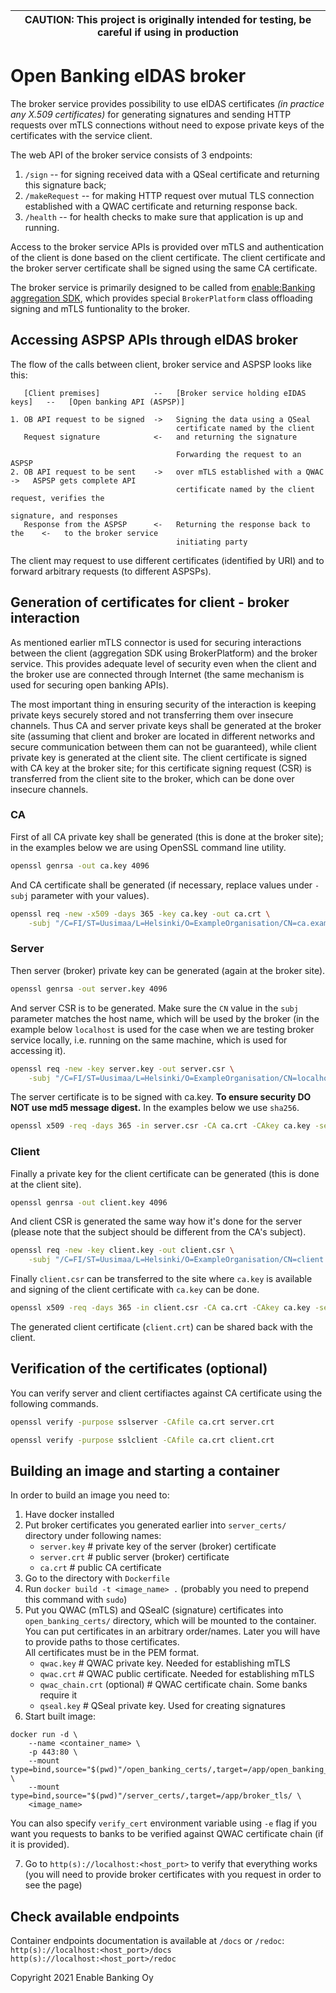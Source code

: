 | CAUTION: This project is originally intended for testing, be careful if using in production  |
| -------------------------------------------------------------------------------------------- |

# Open Banking eIDAS broker

The broker service provides possibility to use eIDAS certificates *(in practice any X.509
certificates)* for generating signatures and sending HTTP requests over mTLS connections
without need to expose private keys of the certificates with the service client.

The web API of the broker service consists of 3 endpoints:

1. `/sign` -- for signing received data with a QSeal certificate and returning this
   signature back;
2. `/makeRequest` -- for making HTTP request over mutual TLS connection established with
   a QWAC certificate and returning response back.
3. `/health` -- for health checks to make sure that application is up and running.

Access to the broker service APIs is provided over mTLS and authentication of the client is
done based on the client certificate. The client certificate and the broker server certificate
shall be signed using the same CA certificate.

The broker service is primarily designed to be called from [enable:Banking aggregation
SDK](https://enablebanking.com/docs/sdk/latest/), which provides special `BrokerPlatform`
class offloading signing and mTLS funtionality to the broker. 

## Accessing ASPSP APIs through eIDAS broker

The flow of the calls between client, broker service and ASPSP looks like this:

```
   [Client premises]            --   [Broker service holding eIDAS keys]   --   [Open banking API (ASPSP)]

1. OB API request to be signed  ->   Signing the data using a QSeal
                                     certificate named by the client
   Request signature            <-   and returning the signature

                                     Forwarding the request to an ASPSP 
2. OB API request to be sent    ->   over mTLS established with a QWAC     ->   ASPSP gets complete API
                                     certificate named by the client            request, verifies the
                                                                                signature, and responses
   Response from the ASPSP      <-   Returning the response back to the    <-   to the broker service
                                     initiating party
```

The client may request to use different certificates (identified by URI) and to forward
arbitrary requests (to different ASPSPs).

## Generation of certificates for client - broker interaction

As mentioned earlier mTLS connector is used for securing interactions between the client
(aggregation SDK using BrokerPlatform) and the broker service. This provides adequate level
of security even when the client and the broker use are connected through Internet (the same
mechanism is used for securing open banking APIs).

The most important thing in ensuring security of the interaction is keeping private keys
securely stored and not transferring them over insecure channels. Thus CA and server private
keys shall be generated at the broker site (assuming that client and broker are located in
different networks and secure communication between them can not be guaranteed), while client
private key is generated at the client site. The client certificate is signed with CA key
at the broker site; for this certificate signing request (CSR) is transferred from the client
site to the broker, which can be done over insecure channels.

### CA

First of all CA private key shall be generated (this is done at the broker site); in the
examples below we are using OpenSSL command line utility.

```bash
openssl genrsa -out ca.key 4096
```

And CA certificate shall be generated (if necessary, replace values under `-subj` parameter
with your values).

```bash
openssl req -new -x509 -days 365 -key ca.key -out ca.crt \
    -subj "/C=FI/ST=Uusimaa/L=Helsinki/O=ExampleOrganisation/CN=ca.example.com"
```

### Server

Then server (broker) private key can be generated (again at the broker site).

```bash
openssl genrsa -out server.key 4096
```

And server CSR is to be generated. Make sure the `CN` value in the `subj` parameter matches
the host name, which will be used by the broker (in the example below `localhost` is used
for the case when we are testing broker service locally, i.e. running on the same machine,
which is used for accessing it).

```bash
openssl req -new -key server.key -out server.csr \
    -subj "/C=FI/ST=Uusimaa/L=Helsinki/O=ExampleOrganisation/CN=localhost"
```

The server certificate is to be signed with ca.key. **To ensure security DO NOT use md5 
message digest.** In the examples below we use `sha256`.

```bash
openssl x509 -req -days 365 -in server.csr -CA ca.crt -CAkey ca.key -set_serial 01 -out server.crt -sha256
```

### Client

Finally a private key for the client certificate can be generated (this is done at the
client site).

```bash
openssl genrsa -out client.key 4096
```

And client CSR is generated the same way how it's done for the server (please note that
the subject should be different from the CA's subject).

```bash
openssl req -new -key client.key -out client.csr \
    -subj "/C=FI/ST=Uusimaa/L=Helsinki/O=ExampleOrganisation/CN=client.example.com"
```

Finally `client.csr` can be transferred to the site where `ca.key` is available and
signing of the client certificate with `ca.key` can be done.

```bash
openssl x509 -req -days 365 -in client.csr -CA ca.crt -CAkey ca.key -set_serial 02 -out client.crt -sha256
```

The generated client certificate (`client.crt`) can be shared back with the client.

## Verification of the certificates (optional)

You can verify server and client certifiactes against CA certificate using the following
commands.

```bash
openssl verify -purpose sslserver -CAfile ca.crt server.crt
```

```bash
openssl verify -purpose sslclient -CAfile ca.crt client.crt
```

## Building an image and starting a container

In order to build an image you need to:

1. Have docker installed
2. Put broker certificates you generated earlier into `server_certs/` directory under following names:
    - `server.key`  # private key of the server (broker) certificate
    - `server.crt`  # public server (broker) certificate
    - `ca.crt`  # public CA certificate
3. Go to the directory with `Dockerfile`
4. Run `docker build -t <image_name> .` (probably you need to prepend this command with `sudo`)<br/>
5. Put you QWAC (mTLS) and QSealC (signature) certificates into `open_banking_certs/` directory, which will be mounted to the container.<br/>
You can put certificates in an arbitrary order/names. Later you will have to provide paths to those certificates.<br/>
All certificates must be in the PEM format.</br>
    - `qwac.key`  # QWAC private key. Needed for establishing mTLS
    - `qwac.crt`  # QWAC public certificate. Needed for establishing mTLS
    - `qwac_chain.crt` (optional)  # QWAC certificate chain. Some banks require it
    - `qseal.key`  # QSeal private key. Used for creating signatures
6. Start built image:  

```
docker run -d \
    --name <container_name> \
    -p 443:80 \
    --mount type=bind,source="$(pwd)"/open_banking_certs/,target=/app/open_banking_certs/ \  
    --mount type=bind,source="$(pwd)"/server_certs/,target=/app/broker_tls/ \
    <image_name>
```  

You can also specify `verify_cert` environment variable using `-e` flag if you want you requests to banks to be verified against QWAC certificate chain (if it is provided).

7. Go to `http(s)://localhost:<host_port>` to verify that everything works (you will need to provide broker certificates with you request in order to see the page)

## Check available endpoints
Container endpoints documentation is available at `/docs` or `/redoc`:<br/>
`http(s)://localhost:<host_port>/docs`<br/>
`http(s)://localhost:<host_port>/redoc`


Copyright 2021 Enable Banking Oy
